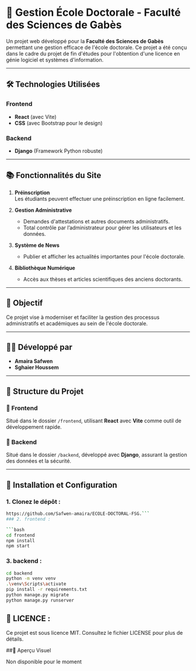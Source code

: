 # 🌟 Gestion École Doctorale - Faculté des Sciences de Gabès

Un projet web développé pour la **Faculté des Sciences de Gabès** permettant une gestion efficace de l'école doctorale. Ce projet a été conçu dans le cadre du projet de fin d'études pour l'obtention d'une licence en génie logiciel et systèmes d'information. 

---

## 🛠️ Technologies Utilisées

### Frontend
- **React** (avec Vite)
- **CSS** (avec Bootstrap pour le design)

### Backend
- **Django** (Framework Python robuste)

---

## 📚 Fonctionnalités du Site

1. **Préinscription**  
   Les étudiants peuvent effectuer une préinscription en ligne facilement.

2. **Gestion Administrative**  
   - Demandes d'attestations et autres documents administratifs.
   - Total contrôle par l’administrateur pour gérer les utilisateurs et les données.

3. **Système de News**  
   - Publier et afficher les actualités importantes pour l'école doctorale.

4. **Bibliothèque Numérique**  
   - Accès aux thèses et articles scientifiques des anciens doctorants.

---

## 🚀 Objectif

Ce projet vise à moderniser et faciliter la gestion des processus administratifs et académiques au sein de l'école doctorale.

---

## 👩‍💻 Développé par
- **Amaira Safwen**  
- **Sghaier Houssem**

---

## 📂 Structure du Projet

### 📂 Frontend
Situé dans le dossier `/frontend`, utilisant **React** avec **Vite** comme outil de développement rapide.

### 📂 Backend
Situé dans le dossier `/backend`, développé avec **Django**, assurant la gestion des données et la sécurité.

---

## 📜 Installation et Configuration

### 1. Clonez le dépôt :
```bash
https://github.com/Safwen-amaira/ECOLE-DOCTORAL-FSG.```
### 2. frontend : 

```bash
cd frontend
npm install
npm start
```
### 3. backend : 

```bash
cd backend
python -m venv venv
.\venv\Scripts\activate
pip install -r requirements.txt
python manage.py migrate
python manage.py runserver
```

## 📜 LICENCE : 
Ce projet est sous licence MIT. Consultez le fichier LICENSE pour plus de détails.

##📸 Aperçu Visuel


Non disponible pour le moment 

